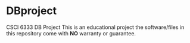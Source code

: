 # DBproject
CSCI 6333 DB Project
This is an educational project the software/files in this repository come with **NO** warranty or guarantee.


